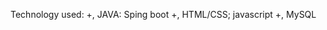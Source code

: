 Technology used: 
          +, JAVA: Sping boot
          +, HTML/CSS; javascript
          +, MySQL

